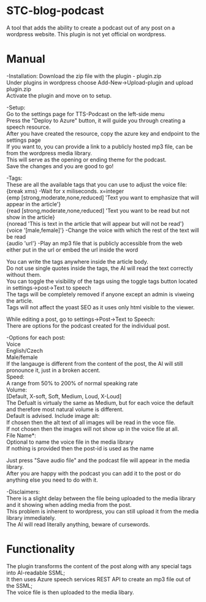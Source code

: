 # STC-blog-podcast
A tool that adds the ability to create a podcast out of any post on a wordpress website.
This plugin is not yet official on wordpress.

# Manual 
-Installation:
    Download the zip file with the plugin - plugin.zip  
    Under plugins in wordpress choose Add-New->Upload-plugin and upload plugin.zip  
    Activate the plugin and move on to setup.

-Setup:  
    Go to the settings page for TTS-Podcast on the left-side menu  
    Press the "Deploy to Azure" button, it will guide you through creating a speech resource.  
    After you have created the resource, copy the azure key and endpoint to the settings page  
    If you want to, you can provide a link to a publicly hosted mp3 file, can be from the wordpress media library.  
    This will serve as the opening or ending theme for the podcast.  
    Save the changes and you are good to go!  

-Tags:  
    These are all the available tags that you can use to adjust the voice file:  
        {break xms} -Wait for x miliseconds. x=integer  
        {emp [strong,moderate,none,reduced] 'Text you want to emphasize that will appear in the article'}  
        {read [strong,moderate,none,reduced] 'Text you want to be read but not show in the article}  
        {noread 'This is text in the article that will appear but will not be read'}  
        {voice '[male,female]'} -Change the voice with which the rest of the text will be read  
        {audio 'url'} -Play an mp3 file that is publicly accessible from the web  
            either put in the url or embed the url inside the word  

You can write the tags anywhere inside the article body.  
Do not use single quotes inside the tags, the AI will read the text correctly without them.   
You can toggle the visibility of the tags using the toggle tags button located in settings->post->Text to speech  
The tags will be completely removed if anyone except an admin is viweing the article.  
Tags will not affect the yoast SEO as it uses only html visible to the viewer.   

While editing a post, go to settings->Post->Text to Speech:   
    There are options for the podcast created for the individual post.  

-Options for each post:  
    Voice   
        English/Czech  
        Male/female  
        If the langauge is different from the content of the post, the AI will still pronounce it, just in a broken accent.  
    Speed:  
        A range from 50% to 200% of normal speaking rate  
    Volume:  
        [Default, X-soft, Soft, Medium, Loud, X-Loud]  
        The Defualt is virtualy the same as Medium, but for each voice the default and therefore most natural volume is different.  
        Default is advised.
    Include image alt:  
        If chosen then the alt text of all images will be read in the voce file.  
        If not chosen then the images will not show up in the voice file at all.  
    File Name*:  
        Optional to name the voice file in the media library  
        If nothing is provided then the post-id is used as the name  

Just press "Save audio file" and the podcast file will appear in the media library.  
After you are happy with the podcast you can add it to the post or do anything else you need to do with it.  


-Disclaimers:  
 There is a slight delay between the file being uploaded to the media library and it showing when adding media from the post.  
    This problem is inherent to wordpress, you can still upload it from the media library immediately.  
 The AI will read literally anything, beware of cursewords.   

# Functionality 
The plugin transforms the content of the post along with any special tags into AI-readable SSML;  
It then uses Azure speech services REST API to create an mp3 file out of the SSML;   
The voice file is then uploaded to the media libary.   